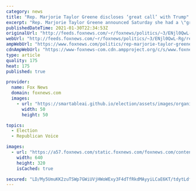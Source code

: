 ```yaml
---
category: news
title: "Rep. Marjorie Taylor Greene discloses ‘great call’ with Trump"
excerpt: "Rep. Marjorie Taylor Greene announced Saturday she had a \"great call\" with former President Trump and said she'll \"never apologize\" in the face of growing calls that she be removed from office or stripped of committee assignments."
publishedDateTime: 2021-01-30T22:34:53Z
originalUrl: "http://feeds.foxnews.com/~r/foxnews/politics/~3/ENjl0QwL-Rg/rep-marjorie-taylor-greene-discloses-great-call-with-trump"
webUrl: "http://feeds.foxnews.com/~r/foxnews/politics/~3/ENjl0QwL-Rg/rep-marjorie-taylor-greene-discloses-great-call-with-trump"
ampWebUrl: "https://www.foxnews.com/politics/rep-marjorie-taylor-greene-discloses-great-call-with-trump.amp"
cdnAmpWebUrl: "https://www-foxnews-com.cdn.ampproject.org/c/s/www.foxnews.com/politics/rep-marjorie-taylor-greene-discloses-great-call-with-trump.amp"
type: article
quality: 175
heat: 175
published: true

provider:
  name: Fox News
  domain: foxnews.com
  images:
    - url: "https://smartableai.github.io/election/assets/images/organizations/foxnews.com-50x50.jpg"
      width: 50
      height: 50

topics:
  - Election
  - Republican Voice

images:
  - url: "https://a57.foxnews.com/static.foxnews.com/foxnews.com/content/uploads/2021/01/640/320/Greene-Trump-AP.jpg?ve=1&tl=1"
    width: 640
    height: 320
    isCached: true

secured: "LD/My5UmuKK2zuTSWp7GWiUVjHWoWExy3F4dTfRkdMAyyiLCaE6KT/tdytLdfzz7ovQQjIlky3NLFHMbBjdoKJUPl+stBeuxQ/slUF+an+P0CkC9+5byqY95VOS2PT5wojudGTe7e8iclsYBGR1/Z+EHpKAypJHiZiE6+ATcUqZFFvc4MSMXYtGd96G0q+PMxshjl4HIvkPV1bS5xB6N9i42xUNwPy+mJ6xCd1+HpqLo14dbKv9xY4f429tPRa3sUsq1o1iUYOzXqe8ql9PHl6PqrOC9JoP9LoJBtE49bbgQDbjq54F0UUJARZkJycs89VNJJ2alGyCiE6InkBJYUcv6QZN1xN7nxl9Z6P3zRPM=;hYHSQUIT7ey9x51p/Jj9kQ=="
---
```


